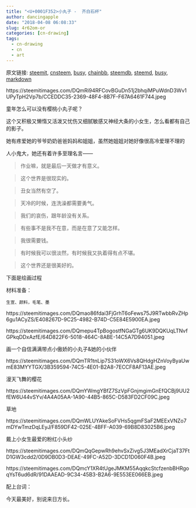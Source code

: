 ```yaml
---
title: "<U+0001F352>小丸子 -  齐白石杯"
author: dancingapple
date: "2018-04-08 06:08:33"
slug: 4r62om-or
categories: [cn-drawing]
tags: 
  - cn-drawing
  - cn
  - art
---
```


原文链接: [steemit](https://steemit.com), [cnsteem](https://cnsteem.com), [busy](https://busy.org), [chainbb](https://chainbb.com), [steemdb](https://steemdb.com), [steemd](https://steemd.com), [busy](https://busy.org), [markdown](https://raw.githubusercontent.com/pzhaonet/steem_dancingapple/master/content/post/4r62om-or.md)

<html>
<p>https://steemitimages.com/DQmRi94RFCovBGuDn51j2bhqiMPuWdnD3Wv1UPyTpH2Vp7b/CCEDDC35-2369-48F4-8B7F-F67A6461F744.jpeg</p>
<p>童年怎么可以没有樱桃小丸子呢？</p>
<p>这个又积极又懒惰又活泼又忧伤又细腻敏感又神经大条的小女生，怎么看都有自己的影子。</p>
<p>她有疼爱她的爷爷奶奶爸爸妈妈和姐姐，虽然她姐姐对她好像很高冷爱理不理的<U+0001F644></p>
<p>人小鬼大，她还有着许多至理名言——</p>
<blockquote>作业嘛，就是最后一天做才有意义。</blockquote>
<blockquote>这个世界是很现实的。</blockquote>
<blockquote>丑女当然有空了。</blockquote>
<blockquote>天冷的时候，连洗澡都需要勇气。</blockquote>
<blockquote>我们的哀伤，跟年龄没有关系。</blockquote>
<blockquote>有些事不是我不在意，而是在意了又能怎样。</blockquote>
<blockquote>我很需要钱。</blockquote>
<blockquote>有时候我可以很淡然，有时候我又执着得有点不堪。</blockquote>
<blockquote>这个世界还是很美好的。</blockquote>
<p>下面是绘画过程</p>
<p>材料准备：</p>
<p><code>生宣、颜料，毛笔、墨</code></p>
<p>https://steemitimages.com/DQmao86fdai3FjGrhT6oFews75J9RTwbbRvZHp6gu1ACyZS/E408267D-9C25-4982-B74D-C5E84E5900EA.jpeg</p>
<p>https://steemitimages.com/DQmepu4TpBogostfNGaGTg6UK9DQKUqLTNvfGPkqDDxAzfE/64D822F6-5018-464C-8ABE-14C5A7D94051.jpeg</p>
<p>画一个自信满满带点小傲娇的小丸子&amp;她的小伙伴</p>
<p>https://steemitimages.com/DQmTR1tnLip7S31oWX6Vs8QHdgHZnVoyByaUwmE83MYYTGX/3B359594-74C5-4E01-B2A8-7ECCF8AF13AE.jpeg</p>
<p>漫天飞舞的樱花</p>
<p>https://steemitimages.com/DQmYWmgYBfZ7SzVpFGnjmgimGnEfQCBj9UU2fEW6U44vSYv/4A4A05AA-1A90-44B5-865C-D583FD2CF09C.jpeg</p>
<p>草地</p>
<p>https://steemitimages.com/DQmWLUYAkeSoFVHs5qgmFSaF2MEExVNZo7mDYwTmzDqLEyJ/F859DF42-025E-4BFF-A039-69B8D83025B6.jpeg</p>
<p>戴上小女生最爱的粉红小头纱</p>
<p>https://steemitimages.com/DQmQqGepwRh9ehvSxZivg5J3MEadXrCjaT37FtD1GW3cdd2/0D9DB0D3-DEAE-49FC-A52D-3DCD1D060F4B.jpeg</p>
<p>https://steemitimages.com/DQmcY1XR4tUgeJMKM55AqqkcStcfzenbBHRgoqYsT6ud6dR/91DAAEAD-9C34-45B3-B2A6-9E553EE066EB.jpeg</p>
<p>配上台词：</p>
<p>今天最美好，别说来日方长。</p>
<p><br></p>
</html>
